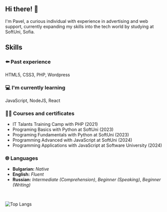 ## Hi there! 👋
I'm Pavel, a curious individual with experience in advertising and web support, currently expanding my skills into the tech world by studying at SoftUni, Sofia.

## Skills

### ⬅️ Past experience
HTML5, CSS3, PHP, Wordpress

### 💻 I'm currently learning
JavaScript, NodeJS, React

### 👨‍🎓 Courses and certificates
* IT Talants Training Camp with PHP (2021)
* Programing Basics with Python at SoftUni (2023)
* Programing Fundamentals with Python at SoftUni (2023)
* Programming Advanced with JavaScript at SoftUni (2024)
* Programming Applications with JavaScript at Software University (2024)

### 🌐 Languages
* **Bulgarian:** _Native_
* **English:** _Fluent_
* **Russian:** _Intermediate (Comprehension)_, _Beginner (Speaking)_, _Beginner (Writing)_
<br>

![Top Langs](https://github-readme-stats.vercel.app/api/top-langs/?username=pkamburov&layout=compact)
